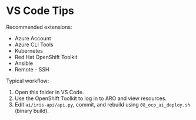 # VS Code Tips

Recommended extensions:
- Azure Account
- Azure CLI Tools
- Kubernetes
- Red Hat OpenShift Toolkit
- Ansible
- Remote - SSH

Typical workflow:
1. Open this folder in VS Code.
2. Use the OpenShift Toolkit to log in to ARO and view resources.
3. Edit `ai/iris-api/api.py`, commit, and rebuild using `08_ocp_ai_deploy.sh` (binary build).
